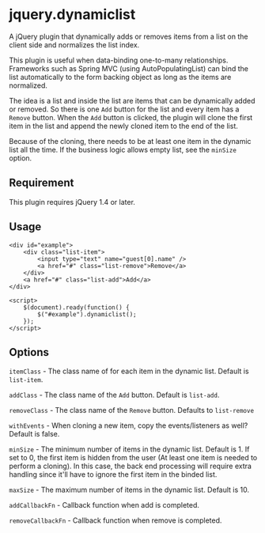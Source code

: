 # jquery.dynamiclist #

A jQuery plugin that dynamically adds or removes items from a list on the client side and normalizes the list index.

This plugin is useful when data-binding one-to-many relationships.  Frameworks such as Spring MVC (using AutoPopulatingList) can bind the list automatically to the form backing object as long as the items are normalized.

The idea is a list and inside the list are items that can be dynamically added or removed.  So there is one `Add` button for the list and every item has a `Remove` button.  When the `Add` button is clicked, the plugin will clone the first item in the list and append the newly cloned item to the end of the list.

Because of the cloning, there needs to be at least one item in the dynamic list all the time.  If the business logic allows empty list, see the `minSize` option.

## Requirement ##

This plugin requires jQuery 1.4 or later.

## Usage ##

    <div id="example">
        <div class="list-item">
            <input type="text" name="guest[0].name" />
            <a href="#" class="list-remove">Remove</a>
        </div>
        <a href="#" class="list-add">Add</a>
    </div>

    <script>
        $(document).ready(function() {
            $("#example").dynamiclist();
        });
    </script>

## Options ##

`itemClass` - The class name of for each item in the dynamic list.  Default is `list-item`.

`addClass` - The class name of the `Add` button.  Default is  `list-add`.

`removeClass` - The class name of the `Remove` button.  Defaults to `list-remove`

`withEvents` - When cloning a new item, copy the events/listeners as well?  Default is false.

`minSize` - The minimum number of items in the dynamic list.  Default is 1.  If set to 0, the first item is hidden from the user (At least one item is needed to perform a cloning).  In this case, the back end processing will require extra handling since it'll have to ignore the first item in the binded list.

`maxSize` - The maximum number of items in the dynamic list.  Default is 10.

`addCallbackFn` - Callback function when add is completed.

`removeCallbackFn` - Callback function when remove is completed.
